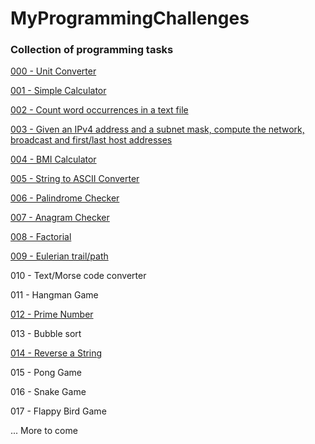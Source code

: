 # MyProgrammingChallenges

### Collection of programming tasks 

[000 - Unit Converter](https://github.com/mdawidowski/MyProgrammingChallenges/tree/master/000)

[001 - Simple Calculator](https://github.com/mdawidowski/MyProgrammingChallenges/tree/master/001)

[002 - Count word occurrences in a text file](https://github.com/mdawidowski/MyProgrammingChallenges/tree/master/002)

[003 - Given an IPv4 address and a subnet mask, compute the network, broadcast and first/last host addresses](https://github.com/mdawidowski/MyProgrammingChallenges/tree/master/003)

[004 - BMI Calculator](https://github.com/mdawidowski/MyProgrammingChallenges/tree/master/004)

[005 - String to ASCII Converter](https://github.com/mdawidowski/MyProgrammingChallenges/tree/master/005)

[006 - Palindrome Checker](https://github.com/mdawidowski/MyProgrammingChallenges/tree/master/006)

[007 - Anagram Checker](https://github.com/mdawidowski/MyProgrammingChallenges/tree/master/007)

[008 - Factorial](https://github.com/mdawidowski/MyProgrammingChallenges/tree/master/008)

[009 - Eulerian trail/path](https://github.com/mdawidowski/MyProgrammingChallenges/tree/master/009)

010 - Text/Morse code converter

011 - Hangman Game

[012 - Prime Number](https://github.com/mdawidowski/MyProgrammingChallenges/tree/master/012)

013 - Bubble sort

[014 - Reverse a String](https://github.com/mdawidowski/MyProgrammingChallenges/tree/master/014)

015 - Pong Game

016 - Snake Game

017 - Flappy Bird Game

... More to come
